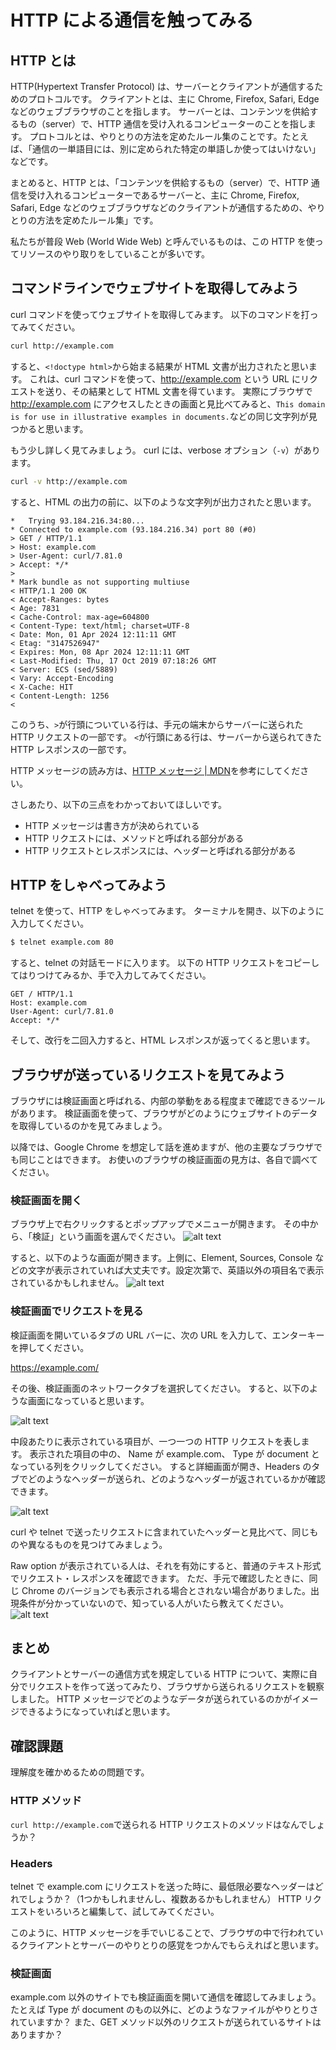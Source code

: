 # HTTP による通信を触ってみる

## HTTP とは

HTTP(Hypertext Transfer Protocol) は、サーバーとクライアントが通信するためのプロトコルです。
クライアントとは、主に Chrome, Firefox, Safari, Edge などのウェブブラウザのことを指します。
サーバーとは、コンテンツを供給するもの（server）で、HTTP 通信を受け入れるコンピューターのことを指します。
プロトコルとは、やりとりの方法を定めたルール集のことです。たとえば、「通信の一単語目には、別に定められた特定の単語しか使ってはいけない」などです。

まとめると、HTTP とは、「コンテンツを供給するもの（server）で、HTTP 通信を受け入れるコンピューターであるサーバーと、主に Chrome, Firefox, Safari, Edge などのウェブブラウザなどのクライアントが通信するための、やりとりの方法を定めたルール集」です。

私たちが普段 Web (World Wide Web) と呼んでいるものは、この HTTP を使ってリソースのやり取りをしていることが多いです。

## コマンドラインでウェブサイトを取得してみよう
curl コマンドを使ってウェブサイトを取得してみます。
以下のコマンドを打ってみてください。

```sh
curl http://example.com
```

すると、`<!doctype html>`から始まる結果が HTML 文書が出力されたと思います。
これは、curl コマンドを使って、http://example.com という URL にリクエストを送り、その結果として HTML 文書を得ています。
実際にブラウザで http://example.com にアクセスしたときの画面と見比べてみると、`This domain is for use in illustrative examples in documents.`などの同じ文字列が見つかると思います。

もう少し詳しく見てみましょう。
curl には、verbose オプション（`-v`）があります。

```sh
curl -v http://example.com
```

すると、HTML の出力の前に、以下のような文字列が出力されたと思います。
```
*   Trying 93.184.216.34:80...
* Connected to example.com (93.184.216.34) port 80 (#0)
> GET / HTTP/1.1
> Host: example.com
> User-Agent: curl/7.81.0
> Accept: */*
>
* Mark bundle as not supporting multiuse
< HTTP/1.1 200 OK
< Accept-Ranges: bytes
< Age: 7831
< Cache-Control: max-age=604800
< Content-Type: text/html; charset=UTF-8
< Date: Mon, 01 Apr 2024 12:11:11 GMT
< Etag: "3147526947"
< Expires: Mon, 08 Apr 2024 12:11:11 GMT
< Last-Modified: Thu, 17 Oct 2019 07:18:26 GMT
< Server: ECS (sed/5889)
< Vary: Accept-Encoding
< X-Cache: HIT
< Content-Length: 1256
<
```

このうち、`>`が行頭についている行は、手元の端末からサーバーに送られた HTTP リクエストの一部です。
`<`が行頭にある行は、サーバーから送られてきた HTTP レスポンスの一部です。

HTTP メッセージの読み方は、[HTTP メッセージ | MDN](https://developer.mozilla.org/ja/docs/Web/HTTP/Overview#http_%E3%83%A1%E3%83%83%E3%82%BB%E3%83%BC%E3%82%B8)を参考にしてください。

さしあたり、以下の三点をわかっておいてほしいです。

- HTTP メッセージは書き方が決められている
- HTTP リクエストには、メソッドと呼ばれる部分がある
- HTTP リクエストとレスポンスには、ヘッダーと呼ばれる部分がある

## HTTP をしゃべってみよう
telnet を使って、HTTP をしゃべってみます。
ターミナルを開き、以下のように入力してください。

```sh
$ telnet example.com 80
```

すると、telnet の対話モードに入ります。
以下の HTTP リクエストをコピーしてはりつけてみるか、手で入力してみてください。

```http
GET / HTTP/1.1
Host: example.com
User-Agent: curl/7.81.0
Accept: */*
```

そして、改行を二回入力すると、HTML レスポンスが返ってくると思います。



## ブラウザが送っているリクエストを見てみよう
ブラウザには検証画面と呼ばれる、内部の挙動をある程度まで確認できるツールがあります。
検証画面を使って、ブラウザがどのようにウェブサイトのデータを取得しているのかを見てみましょう。

以降では、Google Chrome を想定して話を進めますが、他の主要なブラウザでも同じことはできます。
お使いのブラウザの検証画面の見方は、各自で調べてください。

### 検証画面を開く
ブラウザ上で右クリックするとポップアップでメニューが開きます。
その中から、「検証」という画面を選んでください。
![alt text](img/http/open-devtools-chrome.png)

すると、以下のような画面が開きます。上側に、Element, Sources, Console などの文字が表示されていれば大丈夫です。設定次第で、英語以外の項目名で表示されているかもしれません。
![alt text](img/http/devtool-chrome.png)

### 検証画面でリクエストを見る
検証画面を開いているタブの URL バーに、次の URL を入力して、エンターキーを押してください。

https://example.com/

その後、検証画面のネットワークタブを選択してください。
すると、以下のような画面になっていると思います。

![alt text](img/http/example-network-devtool.png)

中段あたりに表示されている項目が、一つ一つの HTTP リクエストを表します。
表示された項目の中の、 Name が example.com、 Type が document となっている列をクリックしてください。
すると詳細画面が開き、Headers のタブでどのようなヘッダーが送られ、どのようなヘッダーが返されているかが確認できます。

![alt text](img/http/headers.png)

curl や telnet で送ったリクエストに含まれていたヘッダーと見比べて、同じものや異なるものを見つけてみましょう。

Raw option が表示されている人は、それを有効にすると、普通のテキスト形式でリクエスト・レスポンスを確認できます。
ただ、手元で確認したときに、同じ Chrome のバージョンでも表示される場合とされない場合がありました。出現条件が分かっていないので、知っている人がいたら教えてください。
![alt text](img/http/raw-option.png)

## まとめ
クライアントとサーバーの通信方式を規定している HTTP について、実際に自分でリクエストを作って送ってみたり、ブラウザから送られるリクエストを観察しました。
HTTP メッセージでどのようなデータが送られているのかがイメージできるようになっていればと思います。

## 確認課題
理解度を確かめるための問題です。

### HTTP メソッド
`curl http://example.com`で送られる HTTP リクエストのメソッドはなんでしょうか？

### Headers
telnet で example.com にリクエストを送った時に、最低限必要なヘッダーはどれでしょうか？（1つかもしれませんし、複数あるかもしれません）
HTTP リクエストをいろいろと編集して、試してみてください。

このように、HTTP メッセージを手でいじることで、ブラウザの中で行われているクライアントとサーバーのやりとりの感覚をつかんでもらえればと思います。

### 検証画面
example.com 以外のサイトでも検証画面を開いて通信を確認してみましょう。
たとえば Type が document のもの以外に、どのようなファイルがやりとりされていますか？
また、GET メソッド以外のリクエストが送られているサイトはありますか？
